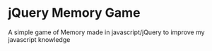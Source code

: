 jQuery Memory Game
==================

A simple game of Memory made in javascript/jQuery to improve my javascript knowledge